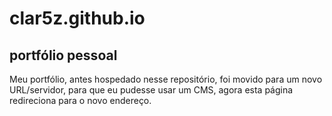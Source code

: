 # clar5z.github.io
## portfólio pessoal
Meu portfólio, antes hospedado nesse repositório, foi movido para um novo URL/servidor, para que eu pudesse usar um CMS, agora esta página redireciona para o novo endereço.